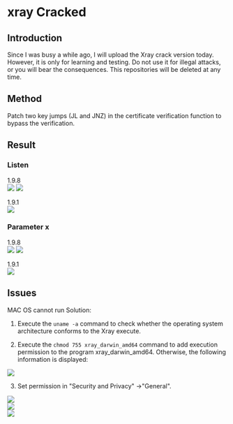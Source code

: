 # xray Cracked

## Introduction

Since I was busy a while ago, I will upload the Xray crack version today. However, it is only for learning and testing. Do not use it for illegal attacks, or you will bear the consequences. This repositories will be deleted at any time.

## Method

Patch two key jumps (JL and JNZ) in the certificate verification function to bypass the verification.

## Result

### Listen  
1.9.8  
![](https://github.com/NHPT/Xray1.9.1/blob/main/img/1.9.8.png)
![](https://github.com/NHPT/Xray1.9.1/blob/main/img/1.9.8_2.png)

1.9.1  
![](https://github.com/NHPT/Xray1.9.1/blob/main/img/listen.png)

### Parameter x  
1.9.8  
![](https://github.com/NHPT/Xray1.9.1/blob/main/img/1.9.8_3.png)
![](https://github.com/NHPT/Xray1.9.1/blob/main/img/1.9.8_4.png)

1.9.1  
![](https://github.com/NHPT/Xray1.9.1/blob/main/img/port.png)

## Issues 

MAC OS cannot run Solution:

1. Execute the `uname -a` command to check whether the operating system architecture conforms to the Xray execute.

2. Execute the `chmod 755 xray_darwin_amd64` command to add execution permission to the program xray_darwin_amd64. Otherwise, the following information is displayed:

![](https://github.com/NHPT/Xray_Cracked/blob/main/img/unchmod.png)

3. Set permission in "Security and Privacy" ->"General".

![](https://github.com/NHPT/Xray_Cracked/blob/main/img/disp1.png)  
![](https://github.com/NHPT/Xray_Cracked/blob/main/img/set.png)  
![](https://github.com/NHPT/Xray_Cracked/blob/main/img/run.png)  
